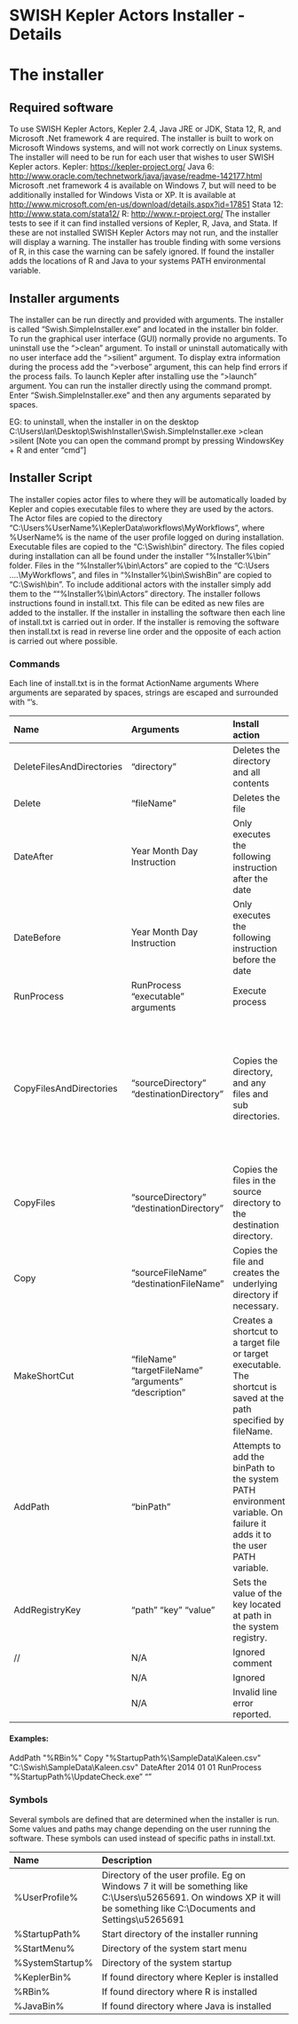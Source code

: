 ﻿SWISH Kepler Actors Installer - Details
========================================================

# The installer 
## Required software
To use SWISH Kepler Actors, Kepler 2.4, Java JRE or JDK, Stata 12, R, and Microsoft .Net framework 4 are required. The installer is built to work on Microsoft Windows systems, and will not work correctly on Linux systems. The installer will need to be run for each user that wishes to user SWISH Kepler actors.
Kepler: https://kepler-project.org/
Java 6: http://www.oracle.com/technetwork/java/javase/readme-142177.html
Microsoft .net framework 4 is available on Windows 7, but will need to be additionally installed for Windows Vista or XP. It is available at http://www.microsoft.com/en-us/download/details.aspx?id=17851
Stata 12: http://www.stata.com/stata12/
R: http://www.r-project.org/
The installer tests to see if it can find installed versions of Kepler, R, Java, and Stata. If these are not installed SWISH Kepler Actors may not run, and the installer will display a warning. The installer has trouble finding with some versions of R, in this case the warning can be safely ignored. 
If found the installer adds the locations of R and Java to your systems PATH environmental variable. 


## Installer arguments
The installer can be run directly and provided with arguments. The installer is called “Swish.SimpleInstaller.exe” and located in the installer bin folder. To run the graphical user interface (GUI) normally provide no arguments. To uninstall use the “>clean” argument. To install or uninstall automatically with no user interface add the “>silient” argument. To display extra information during the process add the “>verbose” argument, this can help find errors if the process fails. To launch Kepler after installing use the “>launch” argument.
You can run the installer directly using the command prompt. Enter “Swish.SimpleInstaller.exe” and then any arguments separated by spaces.

EG: to uninstall, when the installer in on the desktop
    C:\Users\Ian\Desktop\SwishInstaller\Swish.SimpleInstaller.exe >clean >silent
[Note you can open the command prompt by pressing WindowsKey + R and enter “cmd”]


## Installer Script
The installer copies actor files to where they will be automatically loaded by Kepler and copies executable files to where they are used by the actors. The Actor files are copied to the directory “C:\Users\%UserName%\KeplerData\workflows\MyWorkflows”, where %UserName% is the name of the user profile logged on during installation. Executable files are copied to the “C:\Swish\bin” directory. The files copied during installation can all be found under the installer “%Installer%\bin” folder. Files in the “%Installer%\bin\Actors” are copied to the “C:\Users ….\MyWorkflows”, and files in “%Installer%\bin\SwishBin” are copied to “C:\Swish\bin”.
To include additional actors with the installer simply add them to the ““%Installer%\bin\Actors” directory. 
The installer follows instructions found in install.txt. This file can be edited as new files are added to the installer. 
If the installer in installing the software then each line of install.txt is carried out in order. If the installer is removing the software then install.txt is read in reverse line order and the opposite of each action is carried out where possible.

### Commands
Each line of install.txt is in the format 
ActionName arguments
Where arguments are separated by spaces, strings are escaped and surrounded with “’s.

|Name|Arguments|Install action|Clean action|
|:-----------|:-----------|:-----------|:-----------|
|DeleteFilesAndDirectories|“directory”|Deletes the directory and all contents|N/A
|Delete|“fileName"|Deletes the file|N/A
|DateAfter|Year Month Day Instruction|Only executes the following instruction after the date|Only executes the following instruction after the date
|DateBefore|Year Month Day Instruction|Only executes the following instruction before the date|Only executes the following instruction before the date
|RunProcess|RunProcess “executable” arguments|Execute process|Execute process
|CopyFilesAndDirectories|“sourceDirectory” “destinationDirectory”|Copies the directory, and any files and sub directories.|Deletes the files found in the source directory and if empty deletes sub directories and destination directory.
|CopyFiles|“sourceDirectory” “destinationDirectory”|Copies the files in the source directory to the destination directory.|Removes the files in the source directory from the destination directory.
|Copy|“sourceFileName” “destinationFileName”|Copies the file and creates the underlying directory if necessary.|Removes the destination file if it exists.
|MakeShortCut|“fileName” “targetFileName” ”arguments” “description”|Creates a shortcut to a target file or target executable. The shortcut is saved at the path specified by fileName. |Deletes the shortcut.
|AddPath|“binPath”|Attempts to add the binPath to the system PATH environment variable. On failure it adds it to the user PATH variable.|N/A
|AddRegistryKey|“path” “key” “value”|Sets the value of the key located at path in the system registry.|Sets the key value to NULL.
|//|N/A|Ignored comment|Ignored comment
|<blank line>|N/A|Ignored|Ignored
|<any other text>|N/A|Invalid line error reported.|Invalid line error reported.

#### Examples:
AddPath "%RBin%"
Copy "%StartupPath%\\SampleData\\Kaleen.csv" "C:\\Swish\\SampleData\\Kaleen.csv"
DateAfter 2014 01 01 RunProcess "%StartupPath%\\UpdateCheck.exe” “”

### Symbols
Several symbols are defined that are determined when the installer is run. Some values and paths may change depending on the user running the software. These symbols can used instead of specific paths in install.txt.

|Name|Description|
|:-----------|:-----------|
|%UserProfile%|Directory of the user profile. Eg on Windows 7 it will be something like C:\Users\u5265691. On windows XP it will be something like C:\Documents and Settings\u5265691
|%StartupPath%|Start directory of the installer running
|%StartMenu%|Directory of the system start menu
|%SystemStartup%|Directory of the system startup
|%KeplerBin%|If found directory where Kepler is installed
|%RBin%|If found directory where R is installed
|%JavaBin%|If found directory where Java is installed

